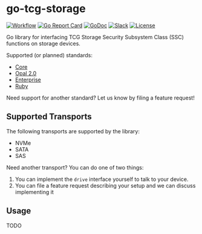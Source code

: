 # go-tcg-storage

[![Workflow](https://github.com/bluecmd/go-tcg-storage/workflows/Release/badge.svg)](https://github.com/bluecmd/go-tcg-storage/actions/workflows/release.yml)
[![Go Report Card](https://goreportcard.com/badge/github.com/bluecmd/go-tcg-storage)](https://goreportcard.com/report/github.com/bluecmd/go-tcg-storage)
[![GoDoc](https://godoc.org/github.com/bluecmd/go-tcg-storage?status.svg)](https://godoc.org/github.com/bluecmd/go-tcg-storage)
[![Slack](https://slack.osfw.dev/badge.svg)](https://slack.osfw.dev)
[![License](https://img.shields.io/badge/License-BSD%203--Clause-blue.svg)](https://github.com/bluecmd/go-tcg-storage/blob/master/LICENSE)

Go library for interfacing TCG Storage Security Subsystem Class (SSC) functions on storage devices.

Supported (or planned) standards:

 * [Core](https://trustedcomputinggroup.org/resource/tcg-storage-architecture-core-specification/)
 * [Opal 2.0](https://trustedcomputinggroup.org/resource/storage-work-group-storage-security-subsystem-class-opal/)
 * [Enterprise](https://trustedcomputinggroup.org/resource/storage-work-group-storage-security-subsystem-class-enterprise-specification/)
 * [Ruby](https://trustedcomputinggroup.org/resource/tcg-storage-security-subsystem-class-ruby-specification/)

Need support for another standard? Let us know by filing a feature request!

## Supported Transports

The following transports are supported by the library:

 * NVMe
 * SATA
 * SAS

Need another transport? You can do one of two things:

 1. You can implement the `drive` interface yourself to talk to your device.
 2. You can file a feature request describing your setup and we can discuss implementing it

## Usage

TODO

